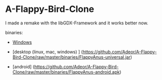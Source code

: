 A-Flappy-Bird-Clone
===================

I made a remake with the libGDX-Framework and it works better now.

binaries:

* [Windows](https://github.com/Adeor/A-Flappy-Bird-Clone/raw/master/binaries/FlappyAnus-windows.exe)

* [desktop (linux, mac, windows) ]       (https://github.com/Adeor/A-Flappy-Bird-Clone/raw/master/binaries/FlappyAnus-universal.jar)

* [android] (https://github.com/Adeor/A-Flappy-Bird-Clone/raw/master/binaries/FlappyAnus-android.apk)

